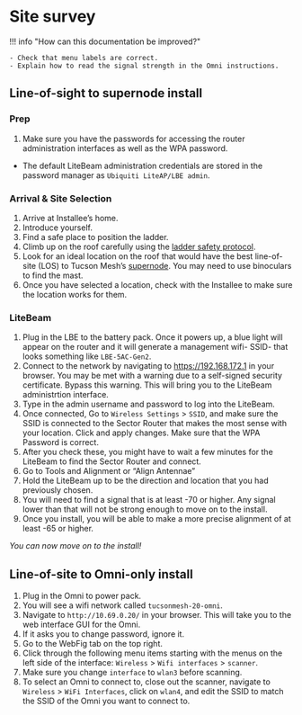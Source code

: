 # Site survey

!!! info "How can this documentation be improved?" 

    - Check that menu labels are correct. 
    - Explain how to read the signal strength in the Omni instructions.

## Line-of-sight to supernode install

### Prep

1. Make sure you have the passwords for accessing the router administration interfaces as well as the WPA password.
  - The default LiteBeam administration credentials are stored in the password manager as `Ubiquiti LiteAP/LBE admin`.

### Arrival & Site Selection

1. Arrive at Installee’s home. 
2. Introduce yourself.
3. Find a safe place to position the ladder.
4. Climb up on the roof carefully using the [ladder safety protocol](../ladder-safety.md).  
5. Look for an ideal location on the roof that would have the best line-of-site (LOS) to Tucson Mesh’s [supernode](../../networking/supernodes/index.md). You may need to use binoculars to find the mast.   
6. Once you have selected a location, check with the Installee to make sure the location works for them.

### LiteBeam

1. Plug in the LBE to the battery pack. Once it powers up, a blue light will appear on the router and it will generate a management wifi- SSID- that looks something like `LBE-5AC-Gen2`.   
2. Connect to the network by navigating to https://192.168.172.1 in your browser. You may be met with a warning due to a self-signed security certificate. Bypass this warning. This will bring you to the LiteBeam administrtion interface. 
3. Type in the admin username and password to log into the LiteBeam. 
4. Once connected, Go to `Wireless Settings` \> `SSID`, and make sure the SSID is connected to the Sector Router that makes the most sense with your location. Click and apply changes. Make sure that the WPA Password is correct. 
5. After you check these, you might have to wait a few minutes for the LiteBeam to find the Sector Router and connect.   
6. Go to Tools and Alignment or “Align Antennae”  
7. Hold the LiteBeam up to be the direction and location that you had previously chosen.  
8. You will need to find a signal that is at least \-70 or higher. Any signal lower than that will not be strong enough to move on to the install.   
9. Once you install, you will be able to make a more precise alignment of at least \-65 or higher.

*You can now move on to the install\!*

## Line-of-site to Omni-only install

1. Plug in the Omni to power pack. 
2. You will see a wifi network called `tucsonmesh-20-omni`.
3. Navigate to `http://10.69.0.20/` in your browser. This will take you to the web interface GUI for the Omni.  
4. If it asks you to change password, ignore it.  
5. Go to the WebFig tab on the top right.
6. Click through the following menu items starting with the menus on the left side of the interface: `Wireless` \> `Wifi interfaces` \> `scanner`. 
7. Make sure you change `interface` to `wlan3` before scanning.
7. To select an Omni to connect to, close out the scanner, navigate to `Wireless` \> `WiFi Interfaces`, click on `wlan4`, and edit the SSID to match the SSID of the Omni you want to connect to.  


